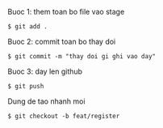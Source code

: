 Buoc 1: them toan bo file vao stage
```shell
$ git add .
```

Buoc 2: commit toan bo thay doi
```shell
$ git commit -m "thay doi gi ghi vao day"
```

Buoc 3: day len github
```shell
$ git push
```
Dung de tao nhanh moi
```
$ git checkout -b feat/register
```

<!-- {/* // <div className="travel">
        //     <h1 className="title_1">Live Anywhere</h1>
        //     <h2 className="title_2">Keep calm  & travel on</h2>
        //     <div className="Img1">
        //         <div>
        //             <div className="Img1_1">
        //                 <img  */}
        {/* //                     src="https://images.unsplash.com/photo-1656119651670-ec9610795a3b?ixlib=rb-1.2.1&ixid=MnwxMjA3fDB8MHxwaG90by1wYWdlfHx8fGVufDB8fHx8&auto=format&fit=crop&w=1470&q=80"                       
        //                     alt=""
        //                     className="w-full h-full rounded-lg object-cover"
        //                 />
        //             </div> */}
        //             <h3 className="text-center font-medium text-lg mb-1">Enjoy the great cold</h3>
        //             <span className="block text-center text-gray-400 text-sm">6,789 properties</span>
        //         </div>
        //         <div>
        //             <div className="Img1_1">
        //                 <img 
        //                     src="https://images.unsplash.com/photo-1656119651670-ec9610795a3b?ixlib=rb-1.2.1&ixid=MnwxMjA3fDB8MHxwaG90by1wYWdlfHx8fGVufDB8fHx8&auto=format&fit=crop&w=1470&q=80"                       
        //                     alt=""
        //                     className="w-full h-full rounded-lg object-cover"
        //                 />
        //             </div>
        //             <h3 className="text-center font-medium text-lg mb-1">Enjoy the great cold</h3>
        //             <span className="block text-center text-gray-400 text-sm">6,789 properties</span>
        //         </div>
        //         <div>
        //             <div className="Img1_1">
        //                 <img 
        //                     src="https://images.unsplash.com/photo-1656119651670-ec9610795a3b?ixlib=rb-1.2.1&ixid=MnwxMjA3fDB8MHxwaG90by1wYWdlfHx8fGVufDB8fHx8&auto=format&fit=crop&w=1470&q=80"                       
        //                     alt=""
        //                     className="w-full h-full rounded-lg object-cover"
        //                 />
        //             </div>
        //             <h3 className="text-center font-medium text-lg mb-1">Enjoy the great cold</h3>
        //             <span className="block text-center text-gray-400 text-sm">6,789 properties</span>
        //         </div>
        //     </div>
        // </div> -->

